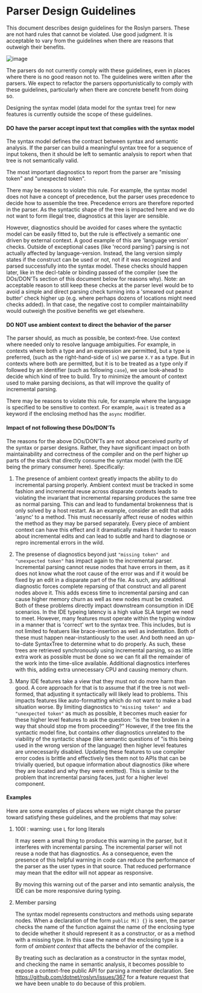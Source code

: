 Parser Design Guidelines
========================

This document describes design guidelines for the Roslyn parsers. These are not hard rules that cannot be violated. Use good judgment. It is acceptable to vary from the guidelines when there are reasons that outweigh their benefits.

![image](https://i0.wp.com/media.tumblr.com/tumblr_lzwm2hKMGx1qhkwbs.gif)

The parsers do not currently comply with these guidelines, even in places where there is no good reason not to. The guidelines were written after the parsers. We expect to refactor the parsers opportunistically to comply with these guidelines, particularly when there are concrete benefit from doing so.

Designing the syntax model (data model for the syntax tree) for new features is currently outside the scope of these guidelines.

#### **DO** have the parser accept input text that complies with the syntax model

The syntax model defines the contract between syntax and semantic analysis. If the parser can build a meaningful syntax tree for a sequence of input tokens, then it should be left to semantic analysis to report when that tree is not semantically valid.

The most important diagnostics to report from the parser are "missing token" and "unexpected token".

There may be reasons to violate this rule. For example, the syntax model does not have a concept of precedence, but the parser uses precedence to decide how to assemble the tree. Precedence errors are therefore reported in the parser.  As the syntactic shape of the tree is impacted here and we do not want to form illegal tree, diagnostics at this layer are sensible.

However, diagnostics should be avoided for cases where the syntactic model can be easily fitted to, but the rule is effectively a semantic one driven by external context.  A good example of this are 'language version' checks.  Outside of exceptional cases (like 'record parsing') parsing is not actually affected by language-version.  Instead, the lang version simply states if the construct can be used or not, not if it was recognized and parsed successfully into the syntax model.  These checks should happen later, like in the decl-table or binding passed of the compiler (see the DOs/DON'Ts section of this document below for reasons why).  Note: an acceptable reason to still keep these checks at the parser level would be to avoid a simple and direct parsing check turning into a 'smeared out peanut butter' check higher up (e.g. where perhaps dozens of locations might need checks added).  In that case, the negative cost to compiler maintainability would outweigh the positive benefits we get elsewhere.

#### **DO NOT** use ambient context to direct the behavior of the parser

The parser should, as much as possible, be context-free. Use context where needed only to resolve language ambiguities. For example, in contexts where both a type and an expression are permitted, but a type is preferred, (such as the right-hand-side of `is`) we parse `X.Y` as a type. But in contexts where both are permitted, but it is to be treated as a type only if followed by an identifier (such as following `case`), we use look-ahead to decide which kind of tree to build. Try to minimize the amount of context used to make parsing decisions, as that will improve the quality of incremental parsing.  

There may be reasons to violate this rule, for example where the language is specified to be sensitive to context. For example, `await` is treated as a keyword if the enclosing method has the `async` modifier. 

#### Impact of not following these DOs/DON'Ts

The reasons for the above DOs/DON'Ts are not about perceived purity of the syntax or parser designs.  Rather, they have significant impact on both maintainability and correctness of the compiler and on the perf higher up parts of the stack that directly consume the syntax model (with the IDE being the primary consumer here).  Specifically:

1. The presence of ambient context greatly impacts the ability to do incremental parsing properly.  Ambient context must be tracked in some fashion and incremental reuse across disparate contexts leads to violating the invariant that incremental reparsing produces the same tree as normal parsing.  This can and lead to fundamental brokenness that is only solved by a host restart.  As an example, consider an edit that adds 'async' to a method.  This must necessarily affect reuse of nodes within the method as they may be parsed separately.  Every piece of ambient context can have this effect and it dramatically makes it harder to reason about incremental edits and can lead to subtle and hard to diagnose or repro incremental errors in the wild.

2. The presense of diagnostics beyond just `"missing token" and "unexpected token"` has impact again to the incremental parser.  Incremental parsing cannot reuse nodes that have errors in them, as it does not know what the root cause of the error was and if it would be fixed by an edit in a disparate part of the file.  As such, any additional diagnostic forces complete reparsing of that construct and all parent nodes above it.  This adds excess time to incremental parsing and can cause higher memory churn as well as new nodes must be created.  Both of these problems directly impact downstream consumption in IDE scenarios.  In the IDE typeing latency is a high value SLA target we need to meet.  However, many features must operate within the typing window in a manner that is 'correct' wrt to the syntax tree.  This includes, but is not limited to featuers like brace-insertion as well as indentation.  Both of these must happen near-instantiously to the user.  And both need an up-to-date SyntaxTree to determine what to do properly.  As such, these trees are retrieved synchronously using incremental parsing, so as little extra work as possible must be done so we can fit all the remainder of the work into the time-slice available.  Additional diagnostics interferes with this, adding extra unnecessary CPU and causing memory churn.

3. Many IDE features take a view that they must not do more harm than good.  A core approach for that is to assume that if the tree is not well-formed, that adjusting it syntactically will likely lead to problems.  This impacts features like auto-formatting which do not want to make a bad situation worse.  By limiting diagnostics to `"missing token" and "unexpected token"` as much as possible, it becomes much easier for these higher level features to ask the question: "is the tree broken in a way that should stop me from proceeding?"  However, if the tree fits the syntactic model fine, but contains *other* diagnostics unrelated to the viability of the syntactic shape (like semantic questions of "is this being used in the wrong version of the language) then higher level features are unnecessarily disabled.  Updating these features to use compiler error codes is brittle and effectively ties them not to APIs that can be trivially queried, but opaque information about diagnostics (like where they are located and why they were emitted).  This is similar to the problem that incremental parsing faces, just for a higher level component.

#### Examples

Here are some examples of places where we might change the parser toward satisfying these guidelines, and the problems that may solve:

1. 100l : warning: use `L` for long literals

   It may seem a small thing to produce this warning in the parser, but it interferes with incremental parsing. The incremental parser will not reuse a node that has diagnostics. As a consequence, even the presence of this helpful warning in code can reduce the performance of the parser as the user types in that source. That reduced performance may mean that the editor will not appear as responsive.

   By moving this warning out of the parser and into semantic analysis, the IDE can be more responsive during typing. 

1. Member parsing

   The syntax model represents constructors and methods using separate nodes. When a declaration of the form `public M() {}` is seen, the parser checks the name of the function against the name of the enclosing type to decide whether it should represent it as a constructor, or as a method with a missing type. In this case the name of the enclosing type is a form of *ambient context* that affects the behavior of the compiler.

   By treating such as declaration as a constructor in the syntax model, and checking the name in semantic analysis, it becomes possible to expose a context-free public API for parsing a member declaration. See https://github.com/dotnet/roslyn/issues/367 for a feature request that we have been unable to do because of this problem.
